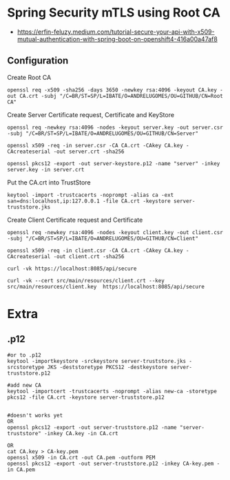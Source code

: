# Spring Security mTLS using Root CA

+ https://erfin-feluzy.medium.com/tutorial-secure-your-api-with-x509-mutual-authentication-with-spring-boot-on-openshift4-416a00a47af8

## Configuration

Create Root CA
```shell
openssl req -x509 -sha256 -days 3650 -newkey rsa:4096 -keyout CA.key -out CA.crt -subj "/C=BR/ST=SP/L=IBATE/O=ANDRELUGOMES/OU=GITHUB/CN=Root CA"
```

Create Server Certificate request, Certificate and KeyStore
```shell
openssl req -newkey rsa:4096 -nodes -keyout server.key -out server.csr -subj "/C=BR/ST=SP/L=IBATE/O=ANDRELUGOMES/OU=GITHUB/CN=Server"

openssl x509 -req -in server.csr -CA CA.crt -CAkey CA.key -CAcreateserial -out server.crt -sha256

openssl pkcs12 -export -out server-keystore.p12 -name "server" -inkey server.key -in server.crt
```

Put the CA.crt into TrustStore
```shell
keytool -import -trustcacerts -noprompt -alias ca -ext san=dns:localhost,ip:127.0.0.1 -file CA.crt -keystore server-truststore.jks
```

Create Client Certificate request and Certificate
```shell
openssl req -newkey rsa:4096 -nodes -keyout client.key -out client.csr -subj "/C=BR/ST=SP/L=IBATE/O=ANDRELUGOMES/OU=GITHUB/CN=Client"

openssl x509 -req -in client.csr -CA CA.crt -CAkey CA.key -CAcreateserial -out client.crt -sha256
```

```shell
curl -vk https://localhost:8085/api/secure

curl -vk --cert src/main/resources/client.crt --key src/main/resources/client.key  https://localhost:8085/api/secure
```

# Extra
## .p12

```shell
#or to .p12
keytool -importkeystore -srckeystore server-truststore.jks -srcstoretype JKS -deststoretype PKCS12 -destkeystore server-truststore.p12

#add new CA
keytool -importcert -trustcacerts -noprompt -alias new-ca -storetype pkcs12 -file CA.crt -keystore server-truststore.p12  


#doesn't works yet
OR
openssl pkcs12 -export -out server-truststore.p12 -name "server-truststore" -inkey CA.key -in CA.crt

OR
cat CA.key > CA-key.pem
openssl x509 -in CA.crt -out CA.pem -outform PEM
openssl pkcs12 -export -out server-truststore.p12 -inkey CA-key.pem -in CA.pem
```
 